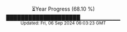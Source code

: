<p align="center">
⏳Year Progress (68.10 %)<br>
████████████████████▁▁▁▁▁▁▁▁▁▁ <br>
<sub>Updated: Fri, 06 Sep 2024 06:03:23 GMT</sub>
</p>

